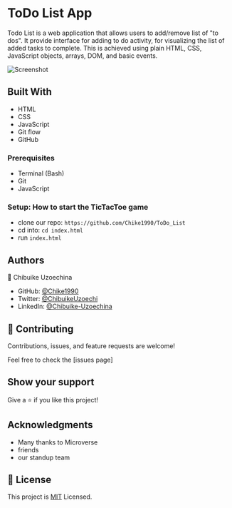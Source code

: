 # ToDo List App

Todo List is a web application that allows users to add/remove list of "to dos". It provide interface for adding to do activity, for visualizing the list of added tasks to complete. This is achieved using plain HTML, CSS, JavaScript objects, arrays, DOM, and basic events.


![Screenshot](img/listpage.png)

## Built With

- HTML
- CSS
- JavaScript
- Git flow
- GitHub

### Prerequisites

- Terminal (Bash)
- Git
- JavaScript

### Setup: How to start the TicTacToe game

- clone our repo: `https://github.com/Chike1990/ToDo_List`
- cd into: `cd index.html`
- run `index.html`
## Authors
👤 Chibuike Uzoechina

- GitHub: [@Chike1990](https://github.com/Chike1990)
- Twitter: [@ChibuikeUzoechi](https://twitter.com/ChibuikeUzoechi)
- LinkedIn: [@Chibuike-Uzoechina](https://www.linkedin.com/in/chibuike-uzoechina-630857102)

## 🤝 Contributing

Contributions, issues, and feature requests are welcome!

Feel free to check the [issues page]

## Show your support

Give a ⭐️ if you like this project!

## Acknowledgments

- Many thanks to Microverse
- friends
- our standup team

## 📝 License

This project is [MIT](LICENSE) Licensed.
